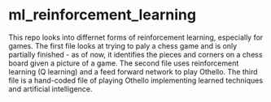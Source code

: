 # ml_reinforcement_learning

This repo looks into differnet forms of reinforcement learning, especially for games. The first file looks at trying to paly a chess game and is only partially finished - as of now, it identifies the pieces and corners on a chess board given a picture of a game. The second file uses reinforcement learning (Q learning) and a feed forward network to play Othello. The third file is a hand-coded file of playing Othello implementing learned techniques and artificial intelligence. 
